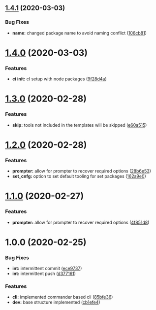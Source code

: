 ## [1.4.1](https://github.com/bradford-james/proj-init/compare/v1.4.0...v1.4.1) (2020-03-03)


### Bug Fixes

* **name:** changed package name to avoid naming conflict ([106cb81](https://github.com/bradford-james/proj-init/commit/106cb81c8bf699fc2af23023175ab7accade363b))

# [1.4.0](https://github.com/bradford-james/project-init/compare/v1.3.0...v1.4.0) (2020-03-03)


### Features

* **ci init:** cI setup with node packages ([9f28d4a](https://github.com/bradford-james/project-init/commit/9f28d4aff40d56e45ce9ee5d75c96d93b9de434d))

# [1.3.0](https://github.com/bradford-james/project-init/compare/v1.2.0...v1.3.0) (2020-02-28)


### Features

* **skip:** tools not included in the templates will be skipped ([e60a515](https://github.com/bradford-james/project-init/commit/e60a515580bf7ff15a54085812631b381ea1cb4a))

# [1.2.0](https://github.com/bradford-james/project-init/compare/v1.1.0...v1.2.0) (2020-02-28)


### Features

* **prompter:** allow for prompter to recover required options ([28b6e53](https://github.com/bradford-james/project-init/commit/28b6e5379144d5dfa10a0e733208b725fe5af2e8))
* **set_cnfg:** option to set default tooling for set packages ([162a9e0](https://github.com/bradford-james/project-init/commit/162a9e052cb8b7e3c3e82f9df897f3e937d81caf))

# [1.1.0](https://github.com/bradford-james/project-init/compare/v1.0.0...v1.1.0) (2020-02-27)


### Features

* **prompter:** allow for prompter to recover required options ([4f851d8](https://github.com/bradford-james/project-init/commit/4f851d8d2536103967752cc2cd0f46b0d6922411))

# 1.0.0 (2020-02-25)


### Bug Fixes

* **int:** intermittent commit ([ece9737](https://github.com/bradford-james/project-init/commit/ece973721b2e1a1ed34823046996edc5c1930bcf))
* **int:** intermittent push ([d377161](https://github.com/bradford-james/project-init/commit/d377161f3de4396d4fb63118ae8845f1e6dd8b2e))


### Features

* **cli:** implemented commander based cli ([85bfe36](https://github.com/bradford-james/project-init/commit/85bfe362a5a011b14b1872efaf852b6cd994225d))
* **dev:** base structure implemented ([cb1efe4](https://github.com/bradford-james/project-init/commit/cb1efe46b1cf6eef519b982a9d5228af3add231f))
